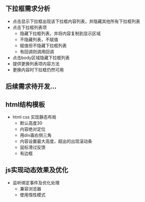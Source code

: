 ## 下拉框需求分析

- 点击显示下拉框出现该下拉框内容列表，并隐藏其他所有下拉框列表
- 点击下拉框列表项
  - 隐藏下拉框列表，并将内容复制到显示区域
  - 不隐藏列表，不赋值
  - 赋值但不隐藏下拉框列表
  - 有回调则调用回调
- 点击body区域隐藏下拉框列表
- 提供更换列表项内容方法
- 更换内容时下拉框仍然可用

## 后续需求待开发...

## html结构模板
- html css 实现静态布局
	- 默认高度30
	- 内容绝对定位
	- 用div画右侧三角
	- 内容设置最大高度，超出的出现滚动条
	- 鼠标滑过反馈
	- 有边框

## js实现动态效果及优化
- 监听绑定事件及优化处理
	- 兼容浏览器
	- 使用惰性模式
	